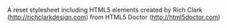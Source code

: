 A reset stylesheet including HTML5 elements created by Rich Clark (http://richclarkdesign.com) from HTML5 Doctor (http://html5doctor.com)